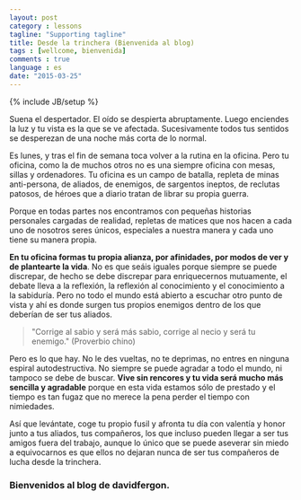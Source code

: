 ```yaml
---
layout: post
category : lessons
tagline: "Supporting tagline"
title: Desde la trinchera (Bienvenida al blog)
tags : [wellcome, bienvenida]
comments : true
language : es
date: "2015-03-25"
---
```

{% include JB/setup %}

Suena el despertador. El oído se despierta abruptamente. Luego enciendes la luz y tu vista es la que se ve afectada. Sucesivamente todos tus sentidos se desperezan de una noche más corta de lo normal.

Es lunes, y tras el fin de semana toca volver a la rutina en la oficina. Pero tu oficina, como la de muchos otros no es una siempre oficina con mesas, sillas y ordenadores. Tu oficina es un campo de batalla, repleta de minas anti-persona, de aliados, de enemigos, de sargentos ineptos, de reclutas patosos, de héroes que a diario tratan de librar su propia guerra.

Porque en todas partes nos encontramos con pequeñas historias personales cargadas de realidad, repletas de matices que nos hacen a cada uno de nosotros seres únicos, especiales a nuestra manera y cada uno tiene su manera propia.

**En tu oficina formas tu propia alianza, por afinidades, por modos de ver y de plantearte la vida**. No es que seáis iguales porque siempre se puede discrepar, de hecho se debe discrepar para enriquecernos mutuamente, el debate lleva a la reflexión, la reflexión al conocimiento y el conocimiento a la sabiduría. Pero no todo el mundo está abierto a escuchar otro punto de vista y ahí es donde surgen tus propios enemigos dentro de los que deberían de ser tus aliados.

> "Corrige al sabio y será más sabio, corrige al necio y será tu enemigo." (Proverbio chino)

Pero es lo que hay. No le des vueltas, no te deprimas, no entres en ninguna espiral autodestructiva. No siempre se puede agradar a todo el mundo, ni tampoco se debe de buscar. **Vive sin rencores y tu vida será mucho más sencilla y agradable** porque en esta vida estamos sólo de prestado y el tiempo es tan fugaz que no merece la pena perder el tiempo con nimiedades.

Así que levántate, coge tu propio fusil y afronta tu día con valentía y honor junto a tus aliados, tus compañeros, los que incluso pueden llegar a ser tus amigos fuera del trabajo, aunque lo único que se puede aseverar sin miedo a equivocarnos es que ellos no dejaran nunca de ser tus compañeros de lucha desde la trinchera.

### Bienvenidos al blog de davidfergon.
